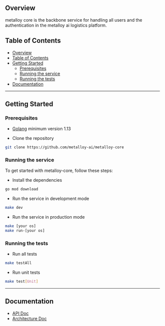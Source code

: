 ## Overview

metalloy core is the backbone service for handling all users and the authentication in the metalloy ai logistics platform.

## Table of Contents

- [Overview](#overview)
- [Table of Contents](#table-of-contents)
- [Getting Started](#getting-started)
  - [Prerequisites](#prerequisites)
  - [Running the service](#running-the-service)
  - [Running the tests](#running-the-tests)
- [Documentation](#documentation)

---

## Getting Started

### Prerequisites

- [Golang](https://golang.org/doc/install) minimum version 1.13

- Clone the repository

```bash
git clone https://github.com/metalloy-ai/metalloy-core
```

### Running the service

To get started with metalloy-core, follow these steps:

- Install the dependencies

```bash
go mod download
```

- Run the service in development mode

```bash
make dev
```

- Run the service in production mode

```bash
make [your os]
make run-[your os]
```

### Running the tests

- Run all tests

```bash
make testAll
```

- Run unit tests

```bash
make test[Unit]
```

---

## Documentation

- [API Doc](./docs/api.md)
- [Architecture Doc](./docs/architecture.md)
